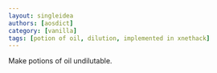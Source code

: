 ```yaml
---
layout: singleidea
authors: [aosdict]
category: [vanilla]
tags: [potion of oil, dilution, implemented in xnethack]
---
```

Make potions of oil undilutable.
